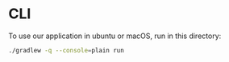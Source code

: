 # CLI

To use our application in ubuntu or macOS, run in this directory:
```bash
./gradlew -q --console=plain run
```

